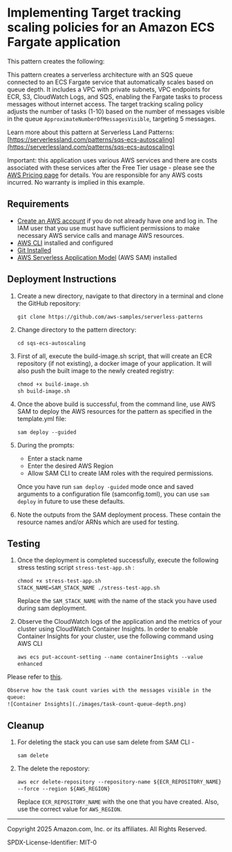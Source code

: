 # Implementing Target tracking scaling policies for an Amazon ECS Fargate application

This pattern creates the following:

This pattern creates a serverless architecture with an SQS queue connected to an ECS Fargate service that automatically scales based on queue depth. It includes a VPC with private subnets, VPC endpoints for ECR, S3, CloudWatch Logs, and SQS, enabling the Fargate tasks to process messages without internet access. The target tracking scaling policy adjusts the number of tasks (1-10) based on the number of messages visible in the queue `ApproximateNumberOfMessagesVisible`, targeting 5 messages.

Learn more about this pattern at Serverless Land Patterns: [https://serverlessland.com/patterns/sqs-ecs-autoscaling](https://serverlessland.com/patterns/sqs-ecs-autoscaling)

Important: this application uses various AWS services and there are costs associated with these services after the Free Tier usage - please see the [AWS Pricing page](https://aws.amazon.com/pricing/) for details. You are responsible for any AWS costs incurred. No warranty is implied in this example.

## Requirements

* [Create an AWS account](https://portal.aws.amazon.com/gp/aws/developer/registration/index.html) if you do not already have one and log in. The IAM user that you use must have sufficient permissions to make necessary AWS service calls and manage AWS resources.
* [AWS CLI](https://docs.aws.amazon.com/cli/latest/userguide/install-cliv2.html) installed and configured
* [Git Installed](https://git-scm.com/book/en/v2/Getting-Started-Installing-Git)
* [AWS Serverless Application Model](https://docs.aws.amazon.com/serverless-application-model/latest/developerguide/serverless-sam-cli-install.html) (AWS SAM) installed

## Deployment Instructions

1. Create a new directory, navigate to that directory in a terminal and clone the GitHub repository:
    ``` 
    git clone https://github.com/aws-samples/serverless-patterns
    ```
1. Change directory to the pattern directory:
    ```
    cd sqs-ecs-autoscaling
    ```

1. First of all, execute the build-image.sh script, that will create an ECR repository (if not existing), a docker image of your application. It will also push the built image to the newly created registry:
    ```
    chmod +x build-image.sh
    sh build-image.sh
    ```

1. Once the above build is successful, from the command line, use AWS SAM to deploy the AWS resources for the pattern as specified in the template.yml file:
    ```
    sam deploy --guided
    ```

1. During the prompts:
    * Enter a stack name
    * Enter the desired AWS Region
    * Allow SAM CLI to create IAM roles with the required permissions.
    
    Once you have run `sam deploy -guided` mode once and saved arguments to a configuration file (samconfig.toml), you can use `sam deploy` in future to use these defaults.

1. Note the outputs from the SAM deployment process. These contain the resource names and/or ARNs which are used for testing.

## Testing

1. Once the deployment is completed successfully, execute the following stress testing script `stress-test-app.sh` :
    ```
    chmod +x stress-test-app.sh
    STACK_NAME=SAM_STACK_NAME ./stress-test-app.sh
    ```
    Replace the `SAM_STACK_NAME` with the name of the stack you have used during sam deployment.

2. Observe the CloudWatch logs of the application and the metrics of your cluster using CloudWatch Container Insights. In order to enable Container Insights for your cluster, use the following command using AWS CLI
    ```
    aws ecs put-account-setting --name containerInsights --value enhanced
    ```
Please refer to [this](https://docs.aws.amazon.com/AmazonCloudWatch/latest/monitoring/deploy-container-insights-ECS-cluster.html).

    Observe how the task count varies with the messages visible in the queue:
    ![Container Insights](./images/task-count-queue-depth.png)

## Cleanup

 1. For deleting the stack you can use sam delete from SAM CLI -
    ```
    sam delete
    ```
 2. The delete the repostory:
    ```
    aws ecr delete-repository --repository-name ${ECR_REPOSITORY_NAME} --force --region ${AWS_REGION}
    ```

    Replace `ECR_REPOSITORY_NAME` with the one that you have created. Also, use the correct value for `AWS_REGION`.
----
Copyright 2025 Amazon.com, Inc. or its affiliates. All Rights Reserved.

SPDX-License-Identifier: MIT-0
